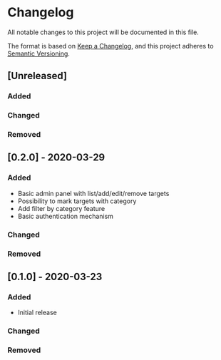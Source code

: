 # Changelog
All notable changes to this project will be documented in this file.

The format is based on [Keep a Changelog](https://keepachangelog.com/en/1.0.0/),
and this project adheres to [Semantic Versioning](https://semver.org/spec/v2.0.0.html).

## [Unreleased]
### Added

### Changed

### Removed

## [0.2.0] - 2020-03-29
### Added
- Basic admin panel with list/add/edit/remove targets
- Possibility to mark targets with category
- Add filter by category feature
- Basic authentication mechanism

### Changed

### Removed

## [0.1.0] - 2020-03-23
### Added
- Initial release

### Changed

### Removed

